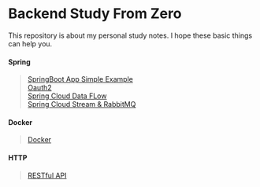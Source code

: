# Backend Study From Zero
This repository is about my personal study notes. I hope these basic things can help you.

#### Spring
>[SpringBoot App Simple Example]()
<br>[Oauth2](https://github.com/6eyu/Backend-Study-From-Zero/blob/master/Spring/oauth2%26security.md)
<br>[Spring Cloud Data FLow](https://github.com/6eyu/Backend-Study-From-Zero/blob/master/Spring/SpringCloudDataFLow.md)
<br>[Spring Cloud Stream & RabbitMQ](https://github.com/6eyu/Backend-Study-From-Zero/blob/master/Spring/SpringCloudStream.md)


#### Docker
>[Docker](https://github.com/6eyu/Backend-Study-From-Zero/blob/master/Docker.md)

#### HTTP
>[RESTful API](https://github.com/6eyu/Backend-Study-From-Zero/blob/master/Basic%20Knowledge/RESTful%20API.md)

